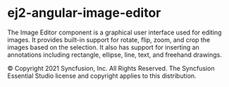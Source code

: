 # ej2-angular-image-editor

The Image Editor component is a graphical user interface used for editing images. It provides built-in support for rotate, flip, zoom, and crop the images based on the selection. It also has support for inserting an annotations including rectangle, ellipse, line, text, and freehand drawings.

© Copyright 2021 Syncfusion, Inc. All Rights Reserved. The Syncfusion Essential Studio license and copyright applies to this distribution.
